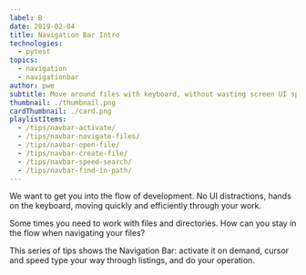```yaml
---
label: B
date: 2019-02-04
title: Navigation Bar Intro
technologies:
  - pytest
topics:
  - navigation
  - navigationbar
author: pwe
subtitle: Move around files with keyboard, without wasting screen UI space
thumbnail: ./thumbnail.png
cardThumbnail: ./card.png
playlistItems:
  - /tips/navbar-activate/
  - /tips/navbar-navigate-files/
  - /tips/navbar-open-file/
  - /tips/navbar-create-file/
  - /tips/navbar-speed-search/
  - /tips/navbar-find-in-path/
---
```


We want to get you into the flow of development. No UI distractions, hands on the keyboard, moving quickly and efficiently through your work.

Some times you need to work with files and directories. How can you stay in the flow when navigating your files?

This series of tips shows the Navigation Bar: activate it on demand, cursor and speed type your way through listings, and do your operation.
